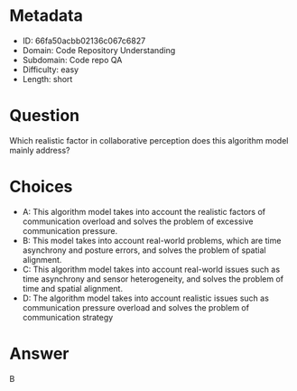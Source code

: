 # Metadata

- ID: 66fa50acbb02136c067c6827
- Domain: Code Repository Understanding
- Subdomain: Code repo QA
- Difficulty: easy
- Length: short

# Question

Which realistic factor in collaborative perception does this algorithm model mainly address?

# Choices

- A: This algorithm model takes into account the realistic factors of communication overload and solves the problem of excessive communication pressure.
- B: This model takes into account real-world problems, which are time asynchrony and posture errors, and solves the problem of spatial alignment.
- C: This algorithm model takes into account real-world issues such as time asynchrony and sensor heterogeneity, and solves the problem of time and spatial alignment.
- D: The algorithm model takes into account realistic issues such as communication pressure overload and solves the problem of communication strategy

# Answer

B
